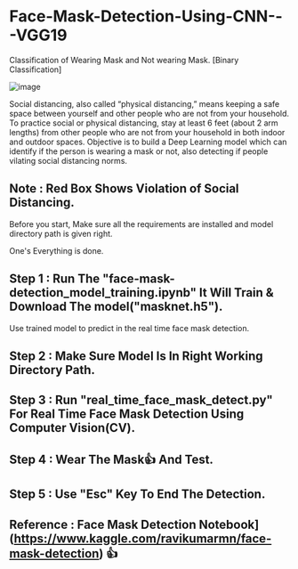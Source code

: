 # Face-Mask-Detection-Using-CNN---VGG19
Classification of Wearing Mask and Not wearing Mask. [Binary Classification]

![image](https://user-images.githubusercontent.com/82469850/150939234-40af170b-a77b-4ede-bfd6-1e0bc2adbed5.png)


Social distancing, also called “physical distancing,” means keeping a safe space between yourself and other people who are not from your household.
To practice social or physical distancing, stay at least 6 feet (about 2 arm lengths) from other people who are not from your household in both indoor and outdoor spaces.
Objective is to build a Deep Learning model which can identify if the person is wearing a mask or not, also detecting if people vilating social distancing norms.


## Note : Red Box Shows Violation of Social Distancing.


Before you start, Make sure all the requirements are installed and model directory path is given right.

One's Everything is done. 
## Step 1 : Run The "face-mask-detection_model_training.ipynb" It Will Train & Download The model("masknet.h5").

Use trained model to predict in the real time face mask detection.

## Step 2 : Make Sure Model Is In Right Working Directory Path. 

## Step 3 : Run "real_time_face_mask_detect.py" For Real Time Face Mask Detection Using Computer Vision(CV).

## Step 4 : Wear The Mask👍 And Test.

## Step 5 : Use "Esc" Key To End The Detection.

## Reference : Face Mask Detection Notebook](https://www.kaggle.com/ravikumarmn/face-mask-detection) 👍
